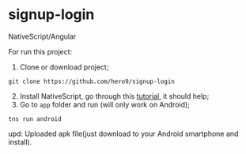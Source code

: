 # signup-login
NativeScript/Angular

For run this project:
1. Clone or download project;
```
git clone https://github.com/hero9/signup-login
```
2. Install NativeScript, go through this [tutorial](https://docs.nativescript.org/start/quick-setup), it should help;
3. Go to `app` folder and run (will only work on Android);
```
tns run android
```
upd: Uploaded apk file(just download to your Android smartphone and install). 
